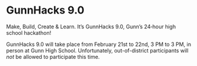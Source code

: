 # GunnHacks 9.0

Make, Build, Create & Learn. It’s GunnHacks 9.0, Gunn’s 24‑hour high school hackathon!

GunnHacks 9.0 will take place from February 21st to 22nd, 3 PM to 3 PM, in person at Gunn High School.
Unfortunately, out-of-district participants will *not* be allowed to participate this time.

<!--
Registration is now open! Register for GunnHacks [here](https://www.gunnhacks.com/register).
-->
